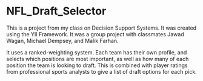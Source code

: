 # NFL_Draft_Selector
This is a project from my class on Decision Support Systems. It was created using the YII Framework.  It was a group project with classmates Jawad Wagan, Michael Dempsey, and Malik Farhan.

It uses a ranked-weighting system.  Each team has their own profile, and selects which positions are most important, as well as how many of each position the team is looking to draft.  This is combined with player ratings from professional sports analysts to give a list of draft options for each pick.
